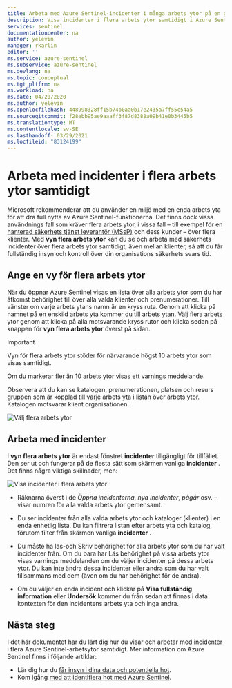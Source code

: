 ```yaml
---
title: Arbeta med Azure Sentinel-incidenter i många arbets ytor på en gång | Microsoft Docs
description: Visa incidenter i flera arbets ytor samtidigt i Azure Sentinel.
services: sentinel
documentationcenter: na
author: yelevin
manager: rkarlin
editor: ''
ms.service: azure-sentinel
ms.subservice: azure-sentinel
ms.devlang: na
ms.topic: conceptual
ms.tgt_pltfrm: na
ms.workload: na
ms.date: 04/20/2020
ms.author: yelevin
ms.openlocfilehash: 448998328ff15b74b0aa0b17e2435a7ff55c54a5
ms.sourcegitcommit: f28ebb95ae9aaaff3f87d8388a09b41e0b3445b5
ms.translationtype: MT
ms.contentlocale: sv-SE
ms.lasthandoff: 03/29/2021
ms.locfileid: "83124199"
---
```

# <a name="work-with-incidents-in-many-workspaces-at-once"></a>Arbeta med incidenter i flera arbets ytor samtidigt 

 Microsoft rekommenderar att du använder en miljö med en enda arbets yta för att dra full nytta av Azure Sentinel-funktionerna. Det finns dock vissa användnings fall som kräver flera arbets ytor, i vissa fall – till exempel för en [hanterad säkerhets tjänst leverantör (MSsP)](./multiple-tenants-service-providers.md) och dess kunder – över flera klienter. Med **vyn flera arbets ytor** kan du se och arbeta med säkerhets incidenter över flera arbets ytor samtidigt, även mellan klienter, så att du får fullständig insyn och kontroll över din organisations säkerhets svars tid.

## <a name="entering-multiple-workspace-view"></a>Ange en vy för flera arbets ytor

När du öppnar Azure Sentinel visas en lista över alla arbets ytor som du har åtkomst behörighet till över alla valda klienter och prenumerationer. Till vänster om varje arbets ytans namn är en kryss ruta. Genom att klicka på namnet på en enskild arbets yta kommer du till arbets ytan. Välj flera arbets ytor genom att klicka på alla motsvarande kryss rutor och klicka sedan på knappen för **vyn flera arbets ytor** överst på sidan.

> [!IMPORTANT]
> Vyn för flera arbets ytor stöder för närvarande högst 10 arbets ytor som visas samtidigt. 
> 
> Om du markerar fler än 10 arbets ytor visas ett varnings meddelande.

Observera att du kan se katalogen, prenumerationen, platsen och resurs gruppen som är kopplad till varje arbets yta i listan över arbets ytor. Katalogen motsvarar klient organisationen.

   ![Välj flera arbets ytor](./media/multiple-workspace-view/workspaces.png)

## <a name="working-with-incidents"></a>Arbeta med incidenter

I **vyn flera arbets ytor** är endast fönstret **incidenter** tillgängligt för tillfället. Den ser ut och fungerar på de flesta sätt som skärmen vanliga **incidenter** . Det finns några viktiga skillnader, men:

   ![Visa incidenter i flera arbets ytor](./media/multiple-workspace-view/incidents.png)

- Räknarna överst i de *Öppna incidenterna*, *nya incidenter*, *pågår* osv. – visar numren för alla valda arbets ytor gemensamt.

- Du ser incidenter från alla valda arbets ytor och kataloger (klienter) i en enda enhetlig lista. Du kan filtrera listan efter arbets yta och katalog, förutom filter från skärmen vanliga **incidenter** .

- Du måste ha läs-och Skriv behörighet för alla arbets ytor som du har valt incidenter från. Om du bara har Läs behörighet på vissa arbets ytor visas varnings meddelanden om du väljer incidenter på dessa arbets ytor. Du kan inte ändra dessa incidenter eller andra som du har valt tillsammans med dem (även om du har behörighet för de andra).

- Om du väljer en enda incident och klickar på **Visa fullständig information** eller **Undersök** kommer du från sedan att finnas i data kontexten för den incidentens arbets yta och inga andra.

## <a name="next-steps"></a>Nästa steg
I det här dokumentet har du lärt dig hur du visar och arbetar med incidenter i flera Azure Sentinel-arbetsytor samtidigt. Mer information om Azure Sentinel finns i följande artiklar:
- Lär dig hur du [får insyn i dina data och potentiella hot](quickstart-get-visibility.md).
- Kom igång [med att identifiera hot med Azure Sentinel](tutorial-detect-threats-built-in.md).

